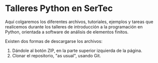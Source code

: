 Talleres Python en SerTec
=========================

Aquí colgaremos los diferentes archivos, tutoriales, ejemplos y tareas que realicemos durante los talleres de introducción a la programación en Python, orientada a software de análisis de elementos finitos.

Existen dos formas de descargarse los archivos:

1.	Dándole al botón ZIP, en la parte superior izquierda de la página.
2.	Clonar el repositorio, "as usual", usando Git. 



